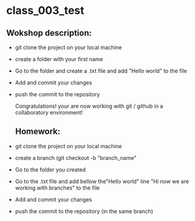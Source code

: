 # class_003_test

## Wokshop description:

- git clone the project on your local machine
- create a folder with your first name
- Go to the folder and create a .txt file and add "Hello world" to the file
- Add and commit your changes
- push the commit to the repository

  Congratulations! your are now working with git / github in a collaboratory environment!

  ## Homework:

 - git clone the project on your local machine
 - create a branch (git checkout -b "branch_name"
 - Go to the folder you created
 - Go to the .txt file and add bellow the"Hello world" line "Hi now we are working with branches" to the file
 - Add and commit your changes
 - push the commit to the repository (in the same branch)
